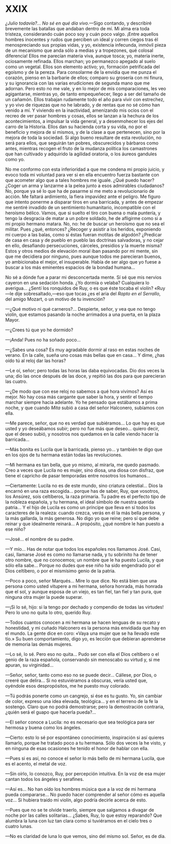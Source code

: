 # XXIX

*¿Julio todavía?... No sé en qué día vivo*.—Sigo contando, y describiré
brevemente las batallas que andaban dentro de mí. Mi alma era toda tristeza,
considerando cuán poco soy y cuán poco valgo. ¡Entre aquellos hombres inocentes
y rudos que perciben un ideal y corren ciegos tras él menospreciando sus
propias vidas, y yo, existencia infecunda, inmóvil pieza de un mecanismo que
anda sólo a medias y a tropezones, qué colosal diferencia! Ellos me parecían
materia viva, aunque tosca; yo, materia inerte, ociosamente refinada. Ellos
marchan; yo permanezco apegado al suelo como un vegetal. Ellos son elemento
activo; yo, formación petrificada del egoísmo y de la pereza. Para consolarme
de la envidia que me punza el corazón, pienso en la barbarie de ellos; comparo
su grosería con mi finura, y su ignorancia con las varias erudiciones de
segunda mano que me adornan. Pero esto no me vale, y en lo mejor de mis
comparaciones, les veo agigantarse, mientras yo, de tanto empequeñecer, llego
a ser del tamaño de un cañamón. Ellos trabajan rudamente todo el año para vivir
con estrechez, y yo vivo de riquezas que no he labrado, y de rentas que no sé
cómo han venido a mí. Y viviendo en la inactividad, amenizando mis ocios con el
recreo de ver pasar hombres y cosas, ellos se lanzan a la hechura de los
acontecimientos, a impulsar la vida general, y a desenmohecer los ejes del
carro de la Historia. Ellos dan su hacienda corta y su vida, no por el
beneficio y mejora de sí mismos, y de la clase a que pertenecen, sino por la
mejora de toda la sociedad. Si algo bueno resultare de esta revolución, no será
para ellos, que seguirán tan pobres, obscurecidos y bárbaros como antes,
mientras recogen el fruto de la mudanza política los camastrones que han
cultivado y adquirido la agilidad oratoria, o los áureos gandules como yo.

No me conformo con esta inferioridad a que me condena mi propio juicio, y evoco
toda mi voluntad para ver si en ella encuentro fuerza bastante con que acometer
algo que a tales hombres me iguale. ¿Qué puedo hacer? ¿Coger un arma y lanzarme
a la pelea junto a esos admirables ciudadanos? No, porque ya sé lo que ha de
pasarme si me meto a revolucionario de acción. Me faltará ardimiento, la fiera
impavidez ante el peligro. Me figuro que intento ponerme a disparar tiros en
una barricada, y antes de empezar me sentiré invadido de un sentimiento
humanitario, incompatible con el heroísmo bélico. Vamos, que si suelto el tiro
con buena o mala puntería, y tengo la desgracia de matar a un pobre soldado, he
de afligirme como si a mi propio hermano matara. No, no: he de buscar un
heroísmo que no sea el militar. Pues ¿qué, entonces? ¿Recoger y asistir a los
heridos, exponiendo mi cuerpo a las balas, como si éstas fueran motitas de
algodón? ¿Predicar de casa en casa y de pueblo en pueblo las doctrinas
salvadoras, y no cejar en ello, desafiando persecuciones, cárceles, presidios
y la muerte misma? Estos y otros medios de elevación moral iban pasando por mi
mente, sin que me decidiera por ninguno, pues aunque todos me parecieran
buenos, yo ambicionaba el mejor, el insuperable. Había de ser algo que yo fuese
a buscar a los más eminentes espacios de la bondad humana...

No sé a dónde fue a parar mi desconcertada mente. Sí sé que mis nervios cayeron
en una sedación honda. ¿Yo dormía o velaba? Cualquiera lo averigua... ¿Sentí
los ronquidos de Ruy, o es que éste tocaba el violín? «Ruy—le dije
sobresaltado,—eso que tocas ¿es el aria del *Rapto en el Serrallo*, del amigo
Mozart, o un motivo de tu invención?

—¿Qué motivo ni qué carneros?... Despierte, señor, y vea que no tengo violín,
que estamos pasando la noche arrimados a una puerta, en la plaza Mayor.

—¿Crees tú que yo he dormido?

—¡Anda! Pues no ha soñado poco...

—¿Sabes una cosa? Es muy agradable dormir al raso en estas noches de verano. En
la calle, sueña uno cosas más bellas que en casa... Y dime, ¿has oído tú al
reloj dar las horas?

—Le oí, señor; pero todas las horas las daba equivocadas. Dio dos veces la una;
dio las once después de las doce, y repitió las dos para que parecieran las
cuatro.

—¿De modo que con ese reloj no sabemos a qué hora vivimos? Así es mejor. No hay
cosa más cargante que saber la hora, y sentir el tiempo marchar siempre hacia
adelante. Yo he pensado que estábamos a prima noche, y que cuando *Mita* subió
a casa del señor Halconero, subíamos con ella.

—Me parece, señor, que no es verdad que subiéramos... Lo que hay es que usted
y yo deseábamos subir; pero no fue más que deseo... quiero decir, que el deseo
subió, y nosotros nos quedamos en la calle viendo hacer la barricada...

—Más bonita es Lucila que la barricada, pienso yo... y también te digo que en
los ojos de tu hermana están todas las revoluciones.

—Mi hermana es tan bella, que yo mismo, al mirarla, me quedo pasmado. Creo
a veces que Lucila no es mujer, sino diosa, una diosa con disfraz, que tiene el
capricho de pasar temporadas entre nosotros los humanos...

—Ciertamente: Lucila no es de este mundo, sino criatura celestial... Dios la
encarnó en una raza escogida... porque has de saber, Ruy, que vosotros, los
Ansúrez, sois celtíberos, la raza primaria. Tu padre es el perfecto tipo de la
nobleza española, y tu hermana, el ideal símbolo de nuestra querida patria...
Y el hijo de Lucila es como un príncipe que lleva en sí todos los caracteres de
la realeza: cuando crezca, verás en él la más bella persona, y la más gallarda,
la más generosa. No digo yo que reine; pero sí que debe reinar y que idealmente
reinará... A propósito, ¿qué nombre le han puesto a ese niño?

—José... el nombre de su padre.

—Y mío... Has de notar que todos los españoles nos llamamos José. Casi, casi,
llamarse José es como no llamarse nada, y tu sobrinito ha de tener otro nombre,
que no conocemos; un nombre que le ha puesto Lucila, y que sólo ella sabe...
Porque no dudes que ese niño ha sido engendrado por el Dios celtíbero, o por el
mismísimo genio de la patria.

—Poco a poco, señor Marqués... Mire lo que dice. No está bien que una persona
como usted vitupere a mi hermana, señora honrada, más honrada que el sol,
y aunque esposa de un viejo, es tan fiel, tan fiel y tan pura, que ninguna otra
mujer la puede superar.

—¡Si lo sé, hijo: si la tengo por dechado y compendio de todas las virtudes!
Pero lo uno no quita lo otro, querido Ruy.

—Todos cuantos conocen a mi hermana se hacen lenguas de su recato y honestidad,
y mi cuñado Halconero es la persona más envidiada que hay en el mundo. La gente
dice en coro: «Vaya una mujer que se ha llevado este tío.» Su buen
comportamiento, digo yo, es lección que debieran aprenderse de memoria las
demás mujeres.

—Lo sé, lo sé. Pero eso no quita... Pudo ser con ella el Dios celtíbero o el
genio de la raza española, conservando sin menoscabo su virtud y, si me apuran,
su virginidad...

—Señor, señor, tanto como eso no se puede decir... Cállese, por Dios, o creeré
que delira... Si no estuviéramos a obscuras, vería usted que, oyéndole esos
despropósitos, me he puesto muy colorado.

—Tú podrás ponerte como un cangrejo, si ése es tu gusto. Yo, sin cambiar de
color, expreso una idea elevada, teológica... y en el terreno de la fe la
sostengo. Claro que no podrá demostrarse; pero la demostración contraria,
¿quién será el guapo que hacerla pueda?...

—El señor conoce a Lucila: no es necesario que sea teológica para ser hermosa
y buena como los ángeles.

—Cierto: esto lo sé por espontáneo conocimiento, inspiración si así quieres
llamarlo, porque he tratado poco a tu hermana. Sólo dos veces la he visto, y en
ninguna de esas ocasiones he tenido el honor de hablar con ella.

—Pues si es así, no conoce el señor lo más bello de mi hermana Lucila, que es
el acento, el metal de voz.

—Sin oírlo, lo conozco, Ruy, por percepción intuitiva. En la voz de esa mujer
cantan todos los ángeles y serafines.

—Así es... No han oído los hombres música que a la voz de mi hermana pueda
compararse... No puedo hacer comprender al señor cómo es aquella voz... Si
hubiera traído mi violín, algo podría decirle acerca de esto.

—Pues que no se te olvide traerlo, siempre que salgamos a divagar de noche por
las calles solitarias... ¿Sabes, Ruy, lo que estoy reparando? Que alumbra la
luna con luz tan clara como si tuviéramos en el cielo tres o cuatro lunas.

—No es claridad de luna lo que vemos, sino del mismo sol. Señor, es de día.
